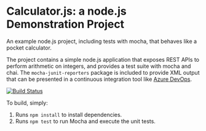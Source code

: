 Calculator.js: a node.js Demonstration Project
==============================================
An example node.js project, including tests with mocha, that behaves like
a pocket calculator.

The project contains a simple node.js application that exposes REST APIs
to perform arithmetic on integers, and provides a test suite with mocha
and chai.  The `mocha-junit-reporters` package is included to provide XML
output that can be presented in a continuous integration tool like
[Azure DevOps](https://azure.com/devops).

[![Build Status](https://dev.azure.com/oussamabaoui/Integrating%20External%20Source%20Control%20with%20Azure%20Pipelines/_apis/build/status/devossa.calculator?branchName=master)](https://dev.azure.com/oussamabaoui/Integrating%20External%20Source%20Control%20with%20Azure%20Pipelines/_build/latest?definitionId=6&branchName=master)

To build, simply:

1. Runs `npm install` to install dependencies.
2. Runs `npm test` to run Mocha and execute the unit tests.

